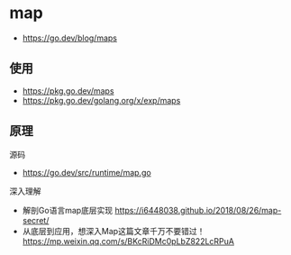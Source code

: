 # map
- https://go.dev/blog/maps


## 使用
- https://pkg.go.dev/maps
- https://pkg.go.dev/golang.org/x/exp/maps


## 原理
源码
- https://go.dev/src/runtime/map.go

深入理解
- 解剖Go语言map底层实现 https://i6448038.github.io/2018/08/26/map-secret/
- 从底层到应用，想深入Map这篇文章千万不要错过！https://mp.weixin.qq.com/s/BKcRiDMc0pLbZ822LcRPuA

